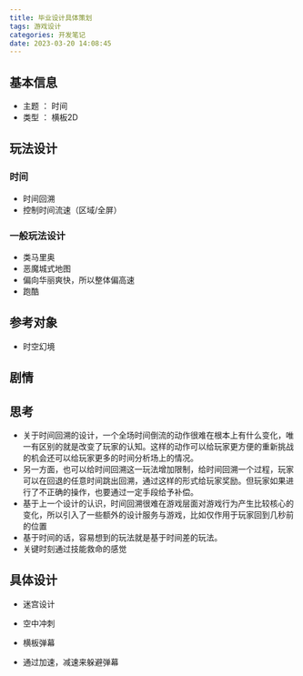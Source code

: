 ```yaml
---
title: 毕业设计具体策划
tags: 游戏设计
categories: 开发笔记
date: 2023-03-20 14:08:45
---
```

## 基本信息
- 主题 ： 时间
- 类型 ： 横板2D

## 玩法设计
### 时间
- 时间回溯
- 控制时间流速（区域/全屏）

### 一般玩法设计
- 类马里奥
- 恶魔城式地图
- 偏向华丽爽快，所以整体偏高速
- 跑酷

## 参考对象
- 时空幻境

## 剧情

## 思考

- 关于时间回溯的设计，一个全场时间倒流的动作很难在根本上有什么变化，唯一有区别的就是改变了玩家的认知。这样的动作可以给玩家更方便的重新挑战的机会还可以给玩家更多的时间分析场上的情况。
- 另一方面，也可以给时间回溯这一玩法增加限制，给时间回溯一个过程，玩家可以在回退的任意时间跳出回溯，通过这样的形式给玩家奖励。但玩家如果进行了不正确的操作，也要通过一定手段给予补偿。
- 基于上一个设计的认识，时间回溯很难在游戏层面对游戏行为产生比较核心的变化，所以引入了一些额外的设计服务与游戏，比如仅作用于玩家回到几秒前的位置
- 基于时间的话，容易想到的玩法就是基于时间差的玩法。
- 关键时刻通过技能救命的感觉

## 具体设计

- 迷宫设计
- 空中冲刺
- 横板弹幕

- 通过加速，减速来躲避弹幕
